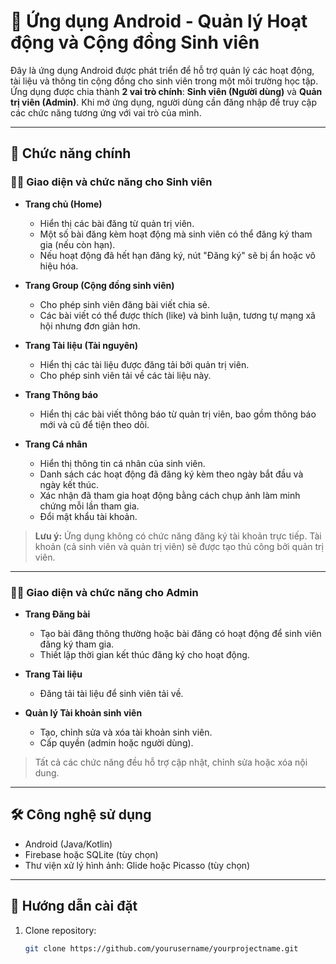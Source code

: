 # 📱 Ứng dụng Android - Quản lý Hoạt động và Cộng đồng Sinh viên

Đây là ứng dụng Android được phát triển để hỗ trợ quản lý các hoạt động, tài liệu và thông tin cộng đồng cho sinh viên trong một môi trường học tập. Ứng dụng được chia thành **2 vai trò chính**: **Sinh viên (Người dùng)** và **Quản trị viên (Admin)**. Khi mở ứng dụng, người dùng cần đăng nhập để truy cập các chức năng tương ứng với vai trò của mình.

---

## 🔑 Chức năng chính

### 👩‍🎓 Giao diện và chức năng cho Sinh viên

- **Trang chủ (Home)**  
  - Hiển thị các bài đăng từ quản trị viên.  
  - Một số bài đăng kèm hoạt động mà sinh viên có thể đăng ký tham gia (nếu còn hạn).  
  - Nếu hoạt động đã hết hạn đăng ký, nút "Đăng ký" sẽ bị ẩn hoặc vô hiệu hóa.

- **Trang Group (Cộng đồng sinh viên)**  
  - Cho phép sinh viên đăng bài viết chia sẻ.  
  - Các bài viết có thể được thích (like) và bình luận, tương tự mạng xã hội nhưng đơn giản hơn.

- **Trang Tài liệu (Tài nguyên)**  
  - Hiển thị các tài liệu được đăng tải bởi quản trị viên.  
  - Cho phép sinh viên tải về các tài liệu này.

- **Trang Thông báo**  
  - Hiển thị các bài viết thông báo từ quản trị viên, bao gồm thông báo mới và cũ để tiện theo dõi.

- **Trang Cá nhân**  
  - Hiển thị thông tin cá nhân của sinh viên.  
  - Danh sách các hoạt động đã đăng ký kèm theo ngày bắt đầu và ngày kết thúc.  
  - Xác nhận đã tham gia hoạt động bằng cách chụp ảnh làm minh chứng mỗi lần tham gia.  
  - Đổi mật khẩu tài khoản.

> **Lưu ý:** Ứng dụng không có chức năng đăng ký tài khoản trực tiếp. Tài khoản (cả sinh viên và quản trị viên) sẽ được tạo thủ công bởi quản trị viên.

---

### 👨‍💻 Giao diện và chức năng cho Admin

- **Trang Đăng bài**  
  - Tạo bài đăng thông thường hoặc bài đăng có hoạt động để sinh viên đăng ký tham gia.  
  - Thiết lập thời gian kết thúc đăng ký cho hoạt động.

- **Trang Tài liệu**  
  - Đăng tải tài liệu để sinh viên tải về.

- **Quản lý Tài khoản sinh viên**  
  - Tạo, chỉnh sửa và xóa tài khoản sinh viên.  
  - Cấp quyền (admin hoặc người dùng).

> Tất cả các chức năng đều hỗ trợ cập nhật, chỉnh sửa hoặc xóa nội dung.

---

## 🛠️ Công nghệ sử dụng

- Android (Java/Kotlin)
- Firebase hoặc SQLite (tùy chọn)
- Thư viện xử lý hình ảnh: Glide hoặc Picasso (tùy chọn)

---

## 🚀 Hướng dẫn cài đặt

1. Clone repository:
   ```bash
   git clone https://github.com/yourusername/yourprojectname.git
